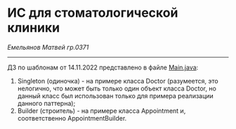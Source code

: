 # ИС для стоматологической клиники
_Емельянов Матвей гр.0371_

---

ДЗ по шаблонам от 14.11.2022 представлено в файле [Main.java](./src/Main.java):
1. Singleton (одиночка) - на примере класса Doctor (разумеется, это нелогично, что может быть только один объект 
класса Doctor, но данный класс был использован только для примера реализации данного паттерна);
2. Builder (строитель) - на примере класса Appointment и, соответственно AppointmentBuilder.